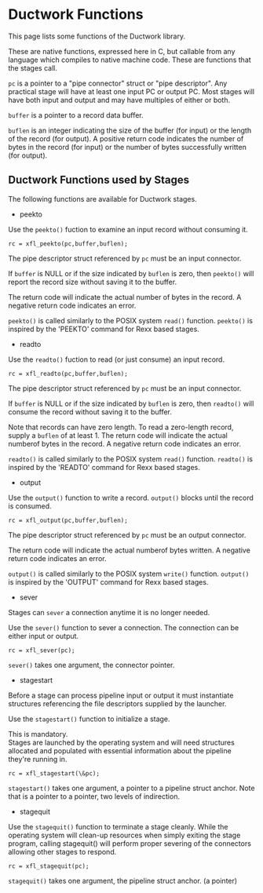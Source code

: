 # Ductwork Functions

This page lists some functions of the Ductwork library.

These are native functions, expressed here in C, but callable from
any language which compiles to native machine code.
These are functions that the stages call.

`pc` is a pointer to a "pipe connector" struct or "pipe descriptor".
Any practical stage will have at least one input PC or output PC.
Most stages will have both input and output and may have multiples of either or both.

`buffer` is a pointer to a record data buffer.

`buflen` is an integer indicating the size of the buffer (for input)
or the length of the record (for output). A positive return code
indicates the number of bytes in the record (for input) or the number
of bytes successfully written (for output).

## Ductwork Functions used by Stages

The following functions are available for Ductwork stages.

* peekto

Use the `peekto()` fuction to examine an input record without consuming it.

    rc = xfl_peekto(pc,buffer,buflen);

The pipe descriptor struct referenced by `pc` must be an input connector.

If `buffer` is NULL or if the size indicated by `buflen` is zero,
then `peekto()` will report the record size without saving it to the buffer.

The return code will indicate the actual number of bytes in the record.
A negative return code indicates an error.

`peekto()` is called similarly to the POSIX system `read()` function.
`peekto()` is inspired by the 'PEEKTO' command for Rexx based stages.

* readto

Use the `readto()` fuction to read (or just consume) an input record.

    rc = xfl_readto(pc,buffer,buflen);

The pipe descriptor struct referenced by `pc` must be an input connector.

If `buffer` is NULL or if the size indicated by `buflen` is zero,
then `readto()` will consume the record without saving it to the buffer.

Note that records can have zero length.
To read a zero-length record, supply a `buflen` of at least 1.
The return code will indicate the actual numberof bytes in the record.
A negative return code indicates an error.

`readto()` is called similarly to the POSIX system `read()` function.
`readto()` is inspired by the 'READTO' command for Rexx based stages.

* output

Use the `output()` function to write a record.
`output()` blocks until the record is consumed.

    rc = xfl_output(pc,buffer,buflen);

The pipe descriptor struct referenced by `pc` must be an output connector.

The return code will indicate the actual numberof bytes written.
A negative return code indicates an error.

`output()` is called similarly to the POSIX system `write()` function.
`output()` is inspired by the 'OUTPUT' command for Rexx based stages.

* sever

Stages can `sever` a connection anytime it is no longer needed.

Use the `sever()` function to sever a connection.
The connection can be either input or output.

    rc = xfl_sever(pc);

`sever()` takes one argument, the connector pointer.

* stagestart

Before a stage can process pipeline input or output it must instantiate
structures referencing the file descriptors supplied by the launcher.

Use the `stagestart()` function to initialize a stage.

This is mandatory. <br/>
Stages are launched by the operating system and will need structures
allocated and populated with essential information about the pipeline
they're running in.

    rc = xfl_stagestart(\&pc);

`stagestart()` takes one argument, a pointer to a pipeline struct anchor.
Note that is a pointer to a pointer, two levels of indirection.

* stagequit

Use the `stagequit()` function to terminate a stage cleanly.
While the operating system will clean-up resources when simply
exiting the stage program, calling stagequit() will perform
proper severing of the connectors allowing other stages to respond.

    rc = xfl_stagequit(pc);

`stagequit()` takes one argument, the pipeline struct anchor. (a pointer)


